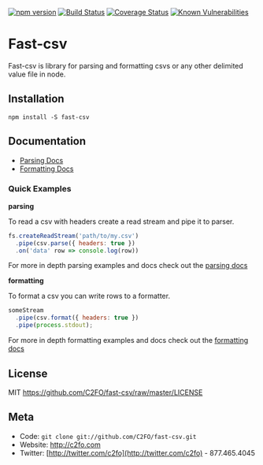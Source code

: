 [![npm version](https://img.shields.io/npm/v/fast-csv.svg)](https://www.npmjs.org/package/fast-csv)
[![Build Status](https://travis-ci.org/C2FO/fast-csv.svg?branch=master)](https://travis-ci.org/C2FO/fast-csv)
[![Coverage Status](https://coveralls.io/repos/github/C2FO/fast-csv/badge.svg?branch=master)](https://coveralls.io/github/C2FO/fast-csv?branch=master)
[![Known Vulnerabilities](https://snyk.io/test/github/C2FO/fast-csv/badge.svg?targetFile=package.json)](https://snyk.io/test/github/C2FO/fast-csv?targetFile=package.json)

# Fast-csv

Fast-csv is library for parsing and formatting csvs or any other delimited value file in node. 

## Installation

`npm install -S fast-csv`

## Documentation

* [Parsing Docs](./docs/parsing.md)
* [Formatting Docs](./docs/formatting.md)

### Quick Examples

**parsing** 

To read a csv with headers create a read stream and pipe it to parser.

```javascript
fs.createReadStream('path/to/my.csv')
  .pipe(csv.parse({ headers: true })
  .on('data' row => console.log(row))
```

For more in depth parsing examples and docs check out the [parsing docs](./docs/parsing.md)

**formatting**

To format a csv you can write rows to a formatter.

```javascript
someStream
  .pipe(csv.format({ headers: true })
  .pipe(process.stdout);
```

For more in depth formatting examples and docs check out the [formatting docs](./docs/formatting.md)


## License

MIT <https://github.com/C2FO/fast-csv/raw/master/LICENSE>

## Meta
* Code: `git clone git://github.com/C2FO/fast-csv.git`
* Website: <http://c2fo.com>
* Twitter: [http://twitter.com/c2fo](http://twitter.com/c2fo) - 877.465.4045

